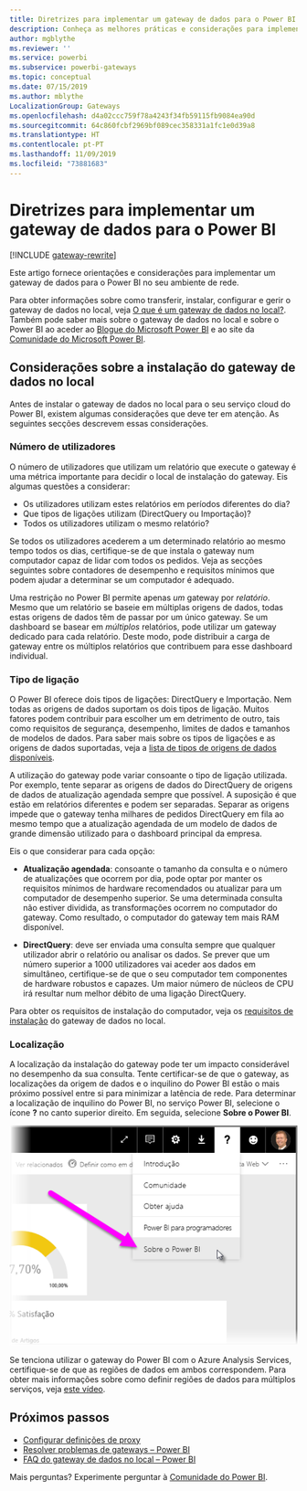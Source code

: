 ```yaml
---
title: Diretrizes para implementar um gateway de dados para o Power BI
description: Conheça as melhores práticas e considerações para implementar um gateway para o Power BI.
author: mgblythe
ms.reviewer: ''
ms.service: powerbi
ms.subservice: powerbi-gateways
ms.topic: conceptual
ms.date: 07/15/2019
ms.author: mblythe
LocalizationGroup: Gateways
ms.openlocfilehash: d4a02ccc759f78a4243f34fb59115fb9084ea90d
ms.sourcegitcommit: 64c860fcbf2969bf089cec358331a1fc1e0d39a8
ms.translationtype: HT
ms.contentlocale: pt-PT
ms.lasthandoff: 11/09/2019
ms.locfileid: "73881683"
---
```

# <a name="guidance-for-deploying-a-data-gateway-for-power-bi"></a>Diretrizes para implementar um gateway de dados para o Power BI

[!INCLUDE [gateway-rewrite](includes/gateway-rewrite.md)]

Este artigo fornece orientações e considerações para implementar um gateway de dados para o Power BI no seu ambiente de rede.

Para obter informações sobre como transferir, instalar, configurar e gerir o gateway de dados no local, veja [O que é um gateway de dados no local?](/data-integration/gateway/service-gateway-onprem). Também pode saber mais sobre o gateway de dados no local e sobre o Power BI ao aceder ao [Blogue do Microsoft Power BI](https://powerbi.microsoft.com/blog/) e ao site da [Comunidade do Microsoft Power BI](https://community.powerbi.com/).

## <a name="installation-considerations-for-the-on-premises-data-gateway"></a>Considerações sobre a instalação do gateway de dados no local

Antes de instalar o gateway de dados no local para o seu serviço cloud do Power BI, existem algumas considerações que deve ter em atenção. As seguintes secções descrevem essas considerações.

### <a name="number-of-users"></a>Número de utilizadores

O número de utilizadores que utilizam um relatório que execute o gateway é uma métrica importante para decidir o local de instalação do gateway. Eis algumas questões a considerar:

* Os utilizadores utilizam estes relatórios em períodos diferentes do dia?
* Que tipos de ligações utilizam (DirectQuery ou Importação)?
* Todos os utilizadores utilizam o mesmo relatório?

Se todos os utilizadores acederem a um determinado relatório ao mesmo tempo todos os dias, certifique-se de que instala o gateway num computador capaz de lidar com todos os pedidos. Veja as secções seguintes sobre contadores de desempenho e requisitos mínimos que podem ajudar a determinar se um computador é adequado.

Uma restrição no Power BI permite apenas *um* gateway por *relatório*. Mesmo que um relatório se baseie em múltiplas origens de dados, todas estas origens de dados têm de passar por um único gateway. Se um dashboard se basear em *múltiplos* relatórios, pode utilizar um gateway dedicado para cada relatório. Deste modo, pode distribuir a carga de gateway entre os múltiplos relatórios que contribuem para esse dashboard individual.

### <a name="connection-type"></a>Tipo de ligação

O Power BI oferece dois tipos de ligações: DirectQuery e Importação. Nem todas as origens de dados suportam os dois tipos de ligação. Muitos fatores podem contribuir para escolher um em detrimento de outro, tais como requisitos de segurança, desempenho, limites de dados e tamanhos de modelos de dados. Para saber mais sobre os tipos de ligações e as origens de dados suportadas, veja a [lista de tipos de origens de dados disponíveis](service-gateway-data-sources.md#list-of-available-data-source-types).

A utilização do gateway pode variar consoante o tipo de ligação utilizada. Por exemplo, tente separar as origens de dados do DirectQuery de origens de dados de atualização agendada sempre que possível. A suposição é que estão em relatórios diferentes e podem ser separadas. Separar as origens impede que o gateway tenha milhares de pedidos DirectQuery em fila ao mesmo tempo que a atualização agendada de um modelo de dados de grande dimensão utilizado para o dashboard principal da empresa. 

Eis o que considerar para cada opção:

* **Atualização agendada**: consoante o tamanho da consulta e o número de atualizações que ocorrem por dia, pode optar por manter os requisitos mínimos de hardware recomendados ou atualizar para um computador de desempenho superior. Se uma determinada consulta não estiver dividida, as transformações ocorrem no computador do gateway. Como resultado, o computador do gateway tem mais RAM disponível.

* **DirectQuery**: deve ser enviada uma consulta sempre que qualquer utilizador abrir o relatório ou analisar os dados. Se prever que um número superior a 1000 utilizadores vai aceder aos dados em simultâneo, certifique-se de que o seu computador tem componentes de hardware robustos e capazes. Um maior número de núcleos de CPU irá resultar num melhor débito de uma ligação DirectQuery.

Para obter os requisitos de instalação do computador, veja os [requisitos de instalação](/data-integration/gateway/service-gateway-install#requirements) do gateway de dados no local.

### <a name="location"></a>Localização

A localização da instalação do gateway pode ter um impacto considerável no desempenho da sua consulta. Tente certificar-se de que o gateway, as localizações da origem de dados e o inquilino do Power BI estão o mais próximo possível entre si para minimizar a latência de rede. Para determinar a localização de inquilino do Power BI, no serviço Power BI, selecione o ícone **?** no canto superior direito. Em seguida, selecione **Sobre o Power BI**.

![Determinar a localização do inquilino do Power BI](media/service-gateway-deployment-guidance/powerbi-gateway-deployment-guidance_02.png)

Se tenciona utilizar o gateway do Power BI com o Azure Analysis Services, certifique-se de que as regiões de dados em ambos correspondem. Para obter mais informações sobre como definir regiões de dados para múltiplos serviços, veja [este vídeo](https://guyinacube.com/2018/01/power-bi-azure-analysis-services-gateway-data-region/).

## <a name="next-steps"></a>Próximos passos

* [Configurar definições de proxy](/data-integration/gateway/service-gateway-proxy)  
* [Resolver problemas de gateways – Power BI](service-gateway-onprem-tshoot.md)  
* [FAQ do gateway de dados no local – Power BI](service-gateway-power-bi-faq.md)  

Mais perguntas? Experimente perguntar à [Comunidade do Power BI](https://community.powerbi.com/).

